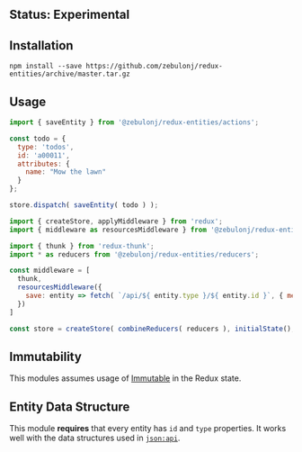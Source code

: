 ## Status: Experimental

## Installation

```shell
npm install --save https://github.com/zebulonj/redux-entities/archive/master.tar.gz
```

## Usage

```js
import { saveEntity } from '@zebulonj/redux-entities/actions';

const todo = {
  type: 'todos',
  id: 'a00011',
  attributes: {
    name: "Mow the lawn"
  }
};

store.dispatch( saveEntity( todo ) );
```

```js
import { createStore, applyMiddleware } from 'redux';
import { middleware as resourcesMiddleware } from '@zebulonj/redux-entities';

import { thunk } from 'redux-thunk';
import * as reducers from '@zebulonj/redux-entities/reducers';

const middleware = [
  thunk,
  resourcesMiddleware({
    save: entity => fetch( `/api/${ entity.type }/${ entity.id }`, { method: 'POST', body: entity })
  })
]

const store = createStore( combineReducers( reducers ), initialState(), applyMiddleware( middleware ) );
```

## Immutability

This modules assumes usage of [Immutable](http://facebook.github.io/immutable-js/) in the Redux state.

## Entity Data Structure

This module **requires** that every entity has `id` and `type` properties. It works well with the data structures used in [`json:api`](http://jsonapi.org/).
